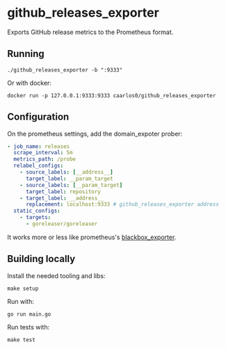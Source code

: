 # github_releases_exporter

Exports GitHub release metrics to the Prometheus format.

## Running

```console
./github_releases_exporter -b ":9333"
```

Or with docker:

```console
docker run -p 127.0.0.1:9333:9333 caarlos0/github_releases_exporter
```

## Configuration

On the prometheus settings, add the domain_expoter prober:

```yaml
- job_name: releases
  scrape_interval: 5m
  metrics_path: /probe
  relabel_configs:
    - source_labels: [__address__]
      target_label: __param_target
    - source_labels: [__param_target]
      target_label: repository
    - target_label: __address__
      replacement: localhost:9333 # github_releases_exporter address
  static_configs:
    - targets:
      - goreleaser/goreleaser
```

It works more or less like prometheus's
[blackbox_exporter](https://github.com/prometheus/blackbox_exporter).


## Building locally

Install the needed tooling and libs:

```console
make setup
```

Run with:

```console
go run main.go
```

Run tests with:

```console
make test
```
